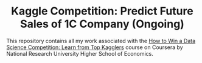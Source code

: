 <h1 align="center"> Kaggle Competition: Predict Future Sales of 1C Company (Ongoing) </h1>

This repository contains all my work associated with the [How to Win a Data Science Competition: Learn from Top Kagglers](https://www.coursera.org/learn/competitive-data-science/home/welcome) course on Coursera by National Research University Higher School of Economics.

